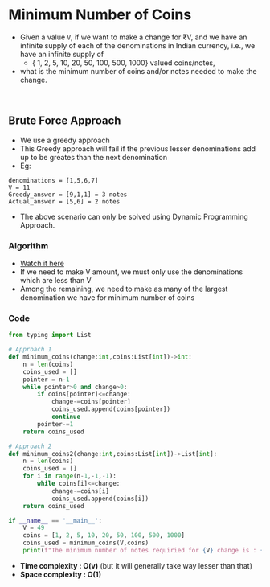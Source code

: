 # Minimum Number of Coins

- Given a value `V`, if we want to make a change for ₹V, and we have an infinite supply of each of the denominations in Indian currency, i.e., we have an infinite supply of 
  - { 1, 2, 5, 10, 20, 50, 100, 500, 1000} valued coins/notes, 
- what is the minimum number of coins and/or notes needed to make the change.

<br>

## Brute Force Approach 

- We use a greedy approach 
- This Greedy approach will fail if the previous lesser denominations add up to be greates than the next denomination
- Eg:
```
denominations = [1,5,6,7]
V = 11
Greedy_answer = [9,1,1] = 3 notes
Actual_answer = [5,6] = 2 notes
```
- The above scenario can only be solved using Dynamic Programming Approach.

### Algorithm
- [Watch it here](https://youtu.be/mVg9CfJvayM?si=kkhzOYbkXddJgBl_&t=148)
- If we need to make V amount, we must only use the denominations which are less than V
- Among the remaining, we need to make as many of the largest denomination we have for minimum number of coins 


### Code 

```python 
from typing import List

# Approach 1
def minimum_coins(change:int,coins:List[int])->int:
    n = len(coins)
    coins_used = []
    pointer = n-1
    while pointer>0 and change>0:
        if coins[pointer]<=change:
            change-=coins[pointer]
            coins_used.append(coins[pointer])
            continue
        pointer-=1
    return coins_used

# Approach 2
def minimum_coins2(change:int,coins:List[int])->List[int]:
    n = len(coins)
    coins_used = []
    for i in range(n-1,-1,-1):
        while coins[i]<=change:
            change-=coins[i]
            coins_used.append(coins[i])
    return coins_used

if __name__ == '__main__':
    V = 49
    coins = [1, 2, 5, 10, 20, 50, 100, 500, 1000]
    coins_used = minimum_coins(V,coins)
    print(f"The minimum number of notes requiried for {V} change is : {len(coins_used)}\nUsing the coins : ",coins_used)
```
- **Time complexity : O(v)**    (but it will generally take way lesser than that)
- **Space complexity : O(1)**